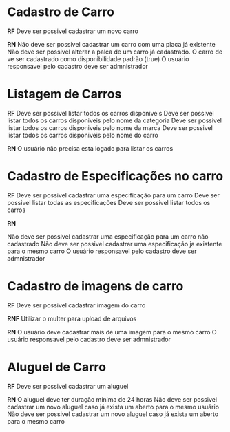 # Cadastro de Carro

**RF**
Deve ser possivel cadastrar um novo carro

**RN**
Não deve ser possivel cadastrar um carro com uma placa já existente
Não deve ser possivel alterar a palca de um carro já cadastrado.
O carro de ve ser cadastrado como disponibilidade padrão (true) 
O usuário responsavel pelo cadastro deve ser admnistrador


# Listagem de Carros

**RF**
Deve ser possivel listar todos os carros disponiveis
Deve ser possivel listar todos os carros disponiveis pelo nome da categoria
Deve ser possivel listar todos os carros disponiveis pelo nome da marca 
Deve ser possivel listar todos os carros disponiveis pelo nome do carro

**RN**
O usuário não precisa esta logado para listar os carros

# Cadastro de Especificações no carro

**RF**
Deve ser possivel cadastrar uma especificação para um carro
Deve ser possivel listar todas as especificações 
Deve ser possivel listar todos os carros

**RN**

Não deve ser possivel cadastrar uma especificação para um carro não cadastrado
Não deve ser possivel cadastrar uma especificação ja existente para o mesmo carro
O usuário responsavel pelo cadastro deve ser admnistrador

# Cadastro de imagens de carro

**RF**
Deve ser possivel cadastrar imagem do carro

**RNF**
Utilizar o multer para upload de arquivos

**RN**
O usuário deve cadastrar mais de uma imagem para o mesmo carro
O usuário responsavel pelo cadastro deve ser admnistrador


# Aluguel de Carro

**RF**
Deve ser possivel cadastrar um aluguel

**RN**
O aluguel deve ter duração mínima de 24 horas
Não deve ser possivel cadastrar um novo aluguel caso já exista um aberto para o mesmo usuário
Não deve ser possivel cadastrar um novo aluguel caso já exista um aberto para o mesmo carro



